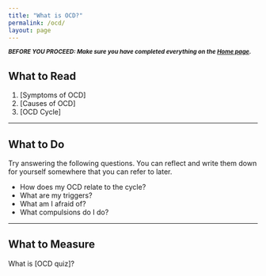 ```yaml
---
title: "What is OCD?"
permalink: /ocd/
layout: page
---
```

<sup>***BEFORE YOU PROCEED: Make sure you have completed everything on the [Home page](https://nader938.github.io).***</sup>

## What to Read
1. [Symptoms of OCD]
2. [Causes of OCD]
3. [OCD Cycle]

- - - -

## What to Do
Try answering the following questions. You can reflect and write them down for yourself somewhere that you can refer to later. 
  - How does my OCD relate to the cycle?
  - What are my triggers?
  - What am I afraid of?
  - What compulsions do I do?

- - - -

## What to Measure
What is [OCD quiz]?
